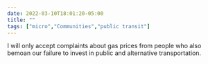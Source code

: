 ```yaml
---
date: 2022-03-10T18:01:20-05:00
title: ""
tags: ["micro","Communities","public transit"]
---
```

I will only accept complaints about gas prices from people who also bemoan our failure to invest in public and alternative transportation.
